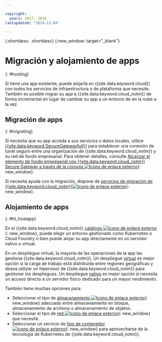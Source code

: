 ```yaml
---

copyright:
  years: 2017, 2018
lastupdated: "2018-12-04"

---
```


{:shortdesc: .shortdesc}
{:new_window: target="_blank"}

# Migración y alojamiento de apps
{: #hosting}

Si tiene una app existente, puede alojarla en {{site.data.keyword.cloud}} con todos los servicios de infraestructura o de plataforma que necesite. También es posible migrar su app a {{site.data.keyword.cloud_notm}} de forma incremental en lugar de cambiar su app a un entorno de en la nube a la vez.

## Migración de apps
{: #migrating}

Si necesita que su app acceda a sus servicios o datos locales, utilice [{{site.data.keyword.SecureGatewayfull}}](/docs/services/SecureGateway/index.html#getting-started-with-sg) para establecer una conexión de túnel seguro entre una organización de {{site.data.keyword.cloud_notm}} y su red de fondo empresarial. Para obtener detalles, consulte [Alcanzar el elemento de fondo empresarial con {{site.data.keyword.cloud_notm}} Secure Gateway a través de la consola ![Icono de enlace externo](../icons/launch-glyph.svg "Icono de enlace externo")](https://developer.ibm.com/bluemix/2015/04/01/reaching-enterprise-backend-bluemix-secure-gateway/){: new_window}.

Si necesita ayuda con la migración, dispone de [servicios de migración de {{site.data.keyword.cloud_notm}}![Icono de enlace externo](../icons/launch-glyph.svg "Icono de enlace externo")](https://www.ibm.com/cloud/migration-services){: new_window}.

## Alojamiento de apps
{: #ht_hostapp}

En el {{site.data.keyword.cloud_notm}} [catálogo ![Icono de enlace externo](../icons/launch-glyph.svg "Icono de enlace externo")](https://{DomainName}/catalog/?taxonomyNavigation=apps){: new_window}, puede elegir un entorno gestionado como Kubernetes o Cloud Foundry o bien puede alojar su app directamente en un servidor nativo o virtual.

En un despliegue virtual, la mayoría de las operaciones de la app las gestiona {{site.data.keyword.cloud_notm}}. Un despliegue [virtual](/docs/vsi/vsi_about.html) es mejor opción si la carga de trabajo está distribuida entre regiones geográficas y desea utilizar un hipervisor de {{site.data.keyword.cloud_notm}} para gestionar los despliegues. Un despliegue [nativo](/docs/bare-metal/index.html#getting-started) es mejor opción si necesita un acceso directo a un servidor físico dedicado para un mayor rendimiento.

También tiene muchas opciones para:
* Seleccionar el tipo de [almacenamiento ![Icono de enlace externo](../icons/launch-glyph.svg "Icono de enlace externo")](https://{DomainName}/catalog/?taxonomyNavigation=apps&category=slstorage){: new_window} adecuado entre almacenamiento en bloque, almacenamiento de archivos o almacenamiento de objetos.
* Seleccionar el tipo de [red ![Icono de enlace externo](../icons/launch-glyph.svg "Icono de enlace externo")](https://{DomainName}/catalog/?taxonomyNavigation=apps&category=slnetwork){: new_window} que necesite.
* Seleccionar un servicio de [tipo de contenedor ![Icono de enlace externo](../icons/launch-glyph.svg "Icono de enlace externo")](https://{DomainName}/catalog/?taxonomyNavigation=apps&category=containers){: new_window} para aprovecharse de la tecnología de Kubernetes de {{site.data.keyword.cloud_notm}}.
